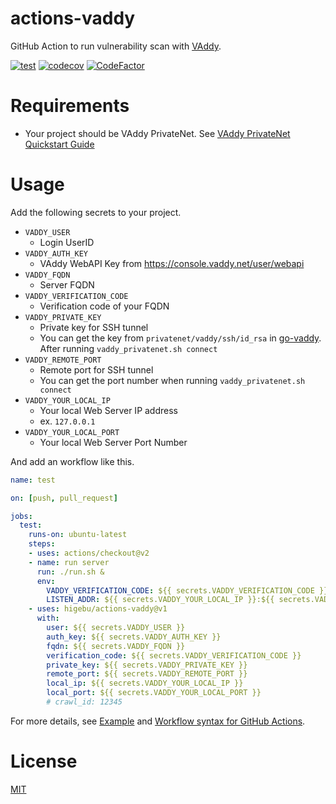 # actions-vaddy

GitHub Action to run vulnerability scan with [VAddy](https://vaddy.net/).

[![test](https://github.com/higebu/actions-vaddy/workflows/test/badge.svg)](https://github.com/higebu/actions-vaddy/actions)
[![codecov](https://codecov.io/gh/higebu/actions-vaddy/branch/master/graph/badge.svg)](https://codecov.io/gh/higebu/actions-vaddy)
[![CodeFactor](https://www.codefactor.io/repository/github/higebu/actions-vaddy/badge)](https://www.codefactor.io/repository/github/higebu/actions-vaddy)

# Requirements

* Your project should be VAddy PrivateNet. See [VAddy PrivateNet Quickstart Guide](https://support.vaddy.net/hc/en-us/sections/115002520287-VAddy-PrivateNet-Quickstart-Guide)

# Usage

Add the following secrets to your project.

* `VADDY_USER`
    * Login UserID
* `VADDY_AUTH_KEY`
    * VAddy WebAPI Key from https://console.vaddy.net/user/webapi
* `VADDY_FQDN`
    * Server FQDN
* `VADDY_VERIFICATION_CODE`
    * Verification code of your FQDN
* `VADDY_PRIVATE_KEY`
    * Private key for SSH tunnel
    * You can get the key from `privatenet/vaddy/ssh/id_rsa` in [go-vaddy](https://github.com/vaddy/go-vaddy). After running `vaddy_privatenet.sh connect`
* `VADDY_REMOTE_PORT`
    * Remote port for SSH tunnel
    * You can get the port number when running `vaddy_privatenet.sh connect`
* `VADDY_YOUR_LOCAL_IP`
    * Your local Web Server IP address
    * ex. `127.0.0.1`
* `VADDY_YOUR_LOCAL_PORT`
    * Your local Web Server Port Number

And add an workflow like this.

```yaml
name: test

on: [push, pull_request]

jobs:
  test:
    runs-on: ubuntu-latest
    steps:
    - uses: actions/checkout@v2
    - name: run server
      run: ./run.sh &
      env:
        VADDY_VERIFICATION_CODE: ${{ secrets.VADDY_VERIFICATION_CODE }}
        LISTEN_ADDR: ${{ secrets.VADDY_YOUR_LOCAL_IP }}:${{ secrets.VADDY_YOUR_LOCAL_PORT }}
    - uses: higebu/actions-vaddy@v1
      with:
        user: ${{ secrets.VADDY_USER }}
        auth_key: ${{ secrets.VADDY_AUTH_KEY }}
        fqdn: ${{ secrets.VADDY_FQDN }}
        verification_code: ${{ secrets.VADDY_VERIFICATION_CODE }}
        private_key: ${{ secrets.VADDY_PRIVATE_KEY }}
        remote_port: ${{ secrets.VADDY_REMOTE_PORT }}
        local_ip: ${{ secrets.VADDY_YOUR_LOCAL_IP }}
        local_port: ${{ secrets.VADDY_YOUR_LOCAL_PORT }}
        # crawl_id: 12345
```

For more details, see [Example](https://github.com/higebu/actions-vaddy-example) and [Workflow syntax for GitHub Actions](https://help.github.com/en/actions/reference/workflow-syntax-for-github-actions).

# License

[MIT](LICENSE)